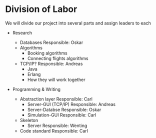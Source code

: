 # Division of Labor

We will divide our project into several parts and assign leaders to each 


* Research
  * Databases 
    Responsible: Oskar
  * Algorithms
    * Booking algorithms
    * Connecting flights algorithms
  * TCP/IP? 
     Responsible: Andreas
    * Java
    * Erlang 
    * How they will work together


* Programming & Writing
  * Abstraction layer
     Responsible: Carl
    * Server-GUI (TCP/IP)
      Responsible: Andreas
    * Server-Databse
      Responsible: Oskar
    * Simulation-GUI
      Responsible: Carl
  * Skeleton
    * Server
      Responsible: Wenting
  * Code standard
    Responsible: Carl


